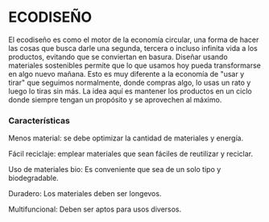 # ECODISEÑO

El ecodiseño es como el motor de la economía circular, una forma de hacer las cosas que busca darle una segunda, tercera o incluso infinita vida a los productos, evitando que se conviertan en basura. Diseñar usando materiales sostenibles permite que lo que usamos hoy pueda transformarse en algo nuevo mañana. Esto es muy diferente a la economía de "usar y tirar" que seguimos normalmente, donde compras algo, lo usas un rato y luego lo tiras sin más. La idea aquí es mantener los productos en un ciclo donde siempre tengan un propósito y se aprovechen al máximo.                               

### Características 

Menos material:
se debe optimizar la cantidad de materiales y energía.

Fácil reciclaje:
emplear materiales que sean fáciles de reutilizar y reciclar.

Uso de materiales bio:
Es conveniente que sea de un solo tipo y biodegradable.

Duradero:
Los materiales deben ser longevos.

Multifuncional:
Deben ser aptos para usos diversos.
